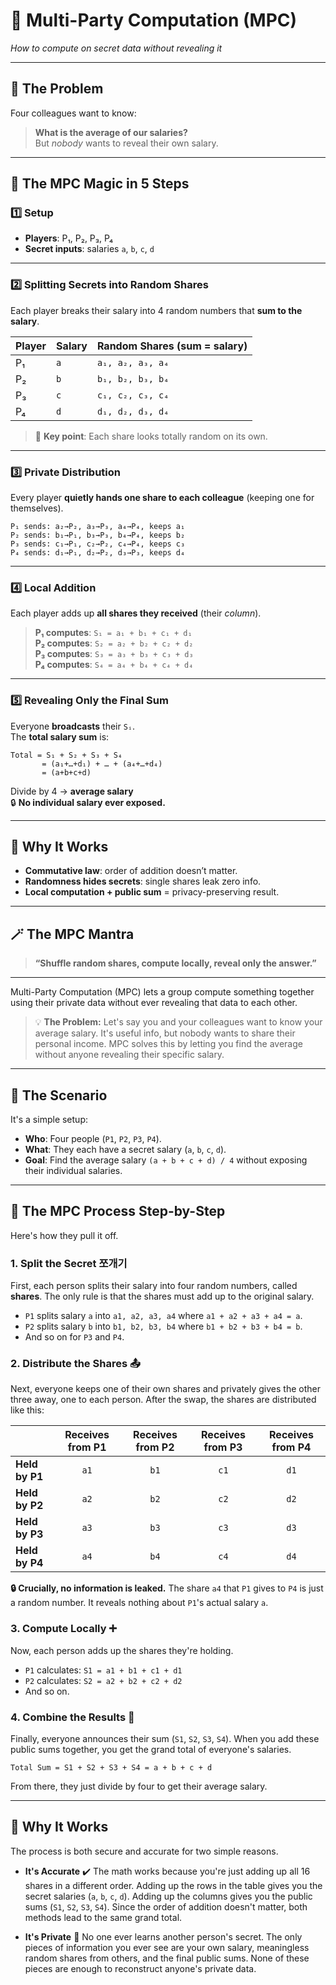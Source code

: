 # 🤝 **Multi-Party Computation (MPC)**  
*How to compute on secret data without revealing it*

---

## 🎯 **The Problem**  
Four colleagues want to know:  
> **What is the average of our salaries?**  
But *nobody* wants to reveal their own salary.

---

## 🔐 **The MPC Magic in 5 Steps**

### 1️⃣ **Setup**  
- **Players**: P₁, P₂, P₃, P₄  
- **Secret inputs**: salaries `a`, `b`, `c`, `d`

---

### 2️⃣ **Splitting Secrets into Random Shares**  
Each player breaks their salary into 4 random numbers that **sum to the salary**.

| Player | Salary | Random Shares (sum = salary) |
|--------|--------|-------------------------------|
| P₁     | `a`    | `a₁, a₂, a₃, a₄`               |
| P₂     | `b`    | `b₁, b₂, b₃, b₄`               |
| P₃     | `c`    | `c₁, c₂, c₃, c₄`               |
| P₄     | `d`    | `d₁, d₂, d₃, d₄`               |

> 🎲 **Key point**: Each share looks totally random on its own.

---

### 3️⃣ **Private Distribution**  
Every player **quietly hands one share to each colleague** (keeping one for themselves).

```
P₁ sends: a₂→P₂, a₃→P₃, a₄→P₄, keeps a₁
P₂ sends: b₁→P₁, b₃→P₃, b₄→P₄, keeps b₂
P₃ sends: c₁→P₁, c₂→P₂, c₄→P₄, keeps c₃
P₄ sends: d₁→P₁, d₂→P₂, d₃→P₃, keeps d₄
```

---

### 4️⃣ **Local Addition**  
Each player adds up **all shares they received** (their *column*).

> **P₁ computes**: `S₁ = a₁ + b₁ + c₁ + d₁`  
> **P₂ computes**: `S₂ = a₂ + b₂ + c₂ + d₂`  
> **P₃ computes**: `S₃ = a₃ + b₃ + c₃ + d₃`  
> **P₄ computes**: `S₄ = a₄ + b₄ + c₄ + d₄`

---

### 5️⃣ **Revealing Only the Final Sum**  
Everyone **broadcasts** their `Sᵢ`.  
The **total salary sum** is:

```
Total = S₁ + S₂ + S₃ + S₄
       = (a₁+…+d₁) + … + (a₄+…+d₄)
       = (a+b+c+d)
```

Divide by 4 → **average salary**  
🔒 **No individual salary ever exposed.**

---

## 🧠 **Why It Works**  
- **Commutative law**: order of addition doesn’t matter.  
- **Randomness hides secrets**: single shares leak zero info.  
- **Local computation + public sum** = privacy-preserving result.

---

## 🪄 **The MPC Mantra**  
> **“Shuffle random shares, compute locally, reveal only the answer.”**

----------------

Multi-Party Computation (MPC) lets a group compute something together using their private data without ever revealing that data to each other.

> 💡 **The Problem:** Let's say you and your colleagues want to know your average salary. It's useful info, but nobody wants to share their personal income. MPC solves this by letting you find the average without anyone revealing their specific salary.

---

## 🤝 The Scenario

It's a simple setup:
* **Who**: Four people (`P1`, `P2`, `P3`, `P4`).
* **What**: They each have a secret salary (`a`, `b`, `c`, `d`).
* **Goal**: Find the average salary `(a + b + c + d) / 4` without exposing their individual salaries.

---

## 🔢 The MPC Process Step-by-Step

Here's how they pull it off.

### 1. Split the Secret 쪼개기
First, each person splits their salary into four random numbers, called **shares**. The only rule is that the shares must add up to the original salary.
* `P1` splits salary `a` into `a1, a2, a3, a4` where `a1 + a2 + a3 + a4 = a`.
* `P2` splits salary `b` into `b1, b2, b3, b4` where `b1 + b2 + b3 + b4 = b`.
* And so on for `P3` and `P4`.

### 2. Distribute the Shares 📤
Next, everyone keeps one of their own shares and privately gives the other three away, one to each person. After the swap, the shares are distributed like this:

|              | Receives from P1 | Receives from P2 | Receives from P3 | Receives from P4 |
| :----------- | :--------------: | :--------------: | :--------------: | :--------------: |
| **Held by P1** |      `a1`      |      `b1`      |      `c1`      |      `d1`      |
| **Held by P2** |      `a2`      |      `b2`      |      `c2`      |      `d2`      |
| **Held by P3** |      `a3`      |      `b3`      |      `c3`      |      `d3`      |
| **Held by P4** |      `a4`      |      `b4`      |      `c4`      |      `d4`      |

**🔒 Crucially, no information is leaked.** The share `a4` that `P1` gives to `P4` is just a random number. It reveals nothing about `P1`'s actual salary `a`.

### 3. Compute Locally ➕
Now, each person adds up the shares they're holding.
* `P1` calculates: `S1 = a1 + b1 + c1 + d1`
* `P2` calculates: `S2 = a2 + b2 + c2 + d2`
* And so on.

### 4. Combine the Results 📢
Finally, everyone announces their sum (`S1`, `S2`, `S3`, `S4`). When you add these public sums together, you get the grand total of everyone's salaries.

`Total Sum = S1 + S2 + S3 + S4 = a + b + c + d`

From there, they just divide by four to get their average salary.

---

## 🤔 Why It Works

The process is both secure and accurate for two simple reasons.

* **It's Accurate** ✔️
    The math works because you're just adding up all 16 shares in a different order. Adding up the rows in the table gives you the secret salaries (`a`, `b`, `c`, `d`). Adding up the columns gives you the public sums (`S1`, `S2`, `S3`, `S4`). Since the order of addition doesn't matter, both methods lead to the same grand total.

* **It's Private** 🤫
    No one ever learns another person's secret. The only pieces of information you ever see are your own salary, meaningless random shares from others, and the final public sums. None of these pieces are enough to reconstruct anyone's private data.